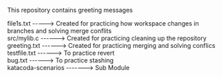 This repository contains greeting messages
 
file1s.txt -----> Created for practicing how workspace changes in branches and solving merge conflits <br />
src/mylib.c ------> Created for practicing cleaning up the repository <br />
greeting.txt ------> Created for practicing merging and solving conflics <br />
testfile.txt ------> To practice revert <br />
bug.txt ------> To practice stashing <br />
katacoda-scenarios -------> Sub Module
